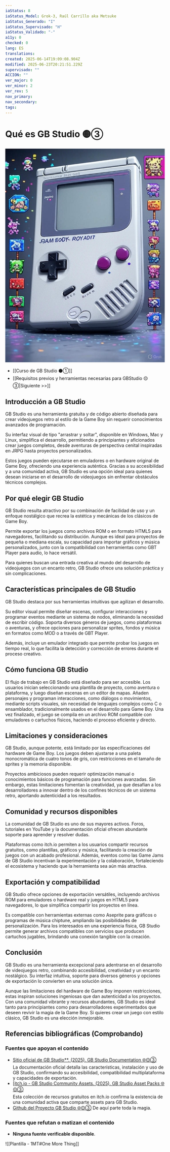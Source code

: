 ```yaml
---
iaStatus: 8
iaStatus_Model: Grok-3, Raúl Carrillo aka Metsuke
iaStatus_Generado: "I"
iaStatus_Supervisado: "H"
iaStatus_Validado: "-"
a11y: 0
checked: 0
lang: ES
translations: 
created: 2025-06-14T19:09:08.904Z
modified: 2025-06-23T20:21:51.229Z
supervisado: ""
ACCION: ""
ver_major: 0
ver_minor: 2
ver_rev: 5
nav_primary: 
nav_secondary: 
tags:
---
```

# Qué es GB Studio 🟡③

![Representación visual de la introduccion](PublicBrain/_resources/36bcfdffad7d45d1b37c7e5fea5a0451_MD5.jpg)

* [[Curso de GB Studio ⚫①]]
* [[Requisitos previos y herramientas necesarias para GBStudio 🟡③|Siguiente >>]]
## Introducción a GB Studio

GB Studio es una herramienta gratuita y de código abierto diseñada para crear videojuegos retro al estilo de la Game Boy sin requerir conocimientos avanzados de programación. 

Su interfaz visual de tipo "arrastrar y soltar", disponible en Windows, Mac y Linux, simplifica el desarrollo, permitiendo a principiantes y aficionados crear juegos completos, desde aventuras de perspectiva cenital inspiradas en JRPG hasta proyectos personalizados. 

Estos juegos pueden ejecutarse en emuladores o en hardware original de Game Boy, ofreciendo una experiencia auténtica. Gracias a su accesibilidad y a una comunidad activa, GB Studio es una opción ideal para quienes desean iniciarse en el desarrollo de videojuegos sin enfrentar obstáculos técnicos complejos.

## Por qué elegir GB Studio

GB Studio resulta atractivo por su combinación de facilidad de uso y un enfoque nostálgico que recrea la estética y mecánicas de los clásicos de Game Boy. 

Permite exportar los juegos como archivos ROM o en formato HTML5 para navegadores, facilitando su distribución. Aunque es ideal para proyectos de pequeña o mediana escala, su capacidad para importar gráficos y música personalizados, junto con la compatibilidad con herramientas como GBT Player para audio, lo hace versátil. 

Para quienes buscan una entrada creativa al mundo del desarrollo de videojuegos con un encanto retro, GB Studio ofrece una solución práctica y sin complicaciones.

## Características principales de GB Studio

GB Studio destaca por sus herramientas intuitivas que agilizan el desarrollo. 

Su editor visual permite diseñar escenas, configurar interacciones y programar eventos mediante un sistema de nodos, eliminando la necesidad de escribir código. Soporta diversos géneros de juegos, como plataformas o aventuras, y ofrece opciones para personalizar sprites, fondos y música en formatos como MOD o a través de GBT Player. 

Además, incluye un emulador integrado que permite probar los juegos en tiempo real, lo que facilita la detección y corrección de errores durante el proceso creativo.

## Cómo funciona GB Studio

El flujo de trabajo en GB Studio está diseñado para ser accesible. Los usuarios inician seleccionando una plantilla de proyecto, como aventura o plataforma, y luego diseñan escenas en un editor de mapas. Añaden personajes y programan interacciones, como diálogos o movimientos, mediante scripts visuales, sin necesidad de lenguajes complejos como C o ensamblador, tradicionalmente usados en el desarrollo para Game Boy. Una vez finalizado, el juego se compila en un archivo ROM compatible con emuladores o cartuchos físicos, haciendo el proceso eficiente y directo.

## Limitaciones y consideraciones

GB Studio, aunque potente, está limitado por las especificaciones del hardware de Game Boy. Los juegos deben ajustarse a una paleta monocromática de cuatro tonos de gris, con restricciones en el tamaño de sprites y la memoria disponible. 

Proyectos ambiciosos pueden requerir optimización manual o conocimientos básicos de programación para funciones avanzadas. Sin embargo, estas limitaciones fomentan la creatividad, ya que desafían a los desarrolladores a innovar dentro de los confines técnicos de un sistema retro, aportando autenticidad a los resultados.

## Comunidad y recursos disponibles

La comunidad de GB Studio es uno de sus mayores activos. Foros, tutoriales en YouTube y la documentación oficial ofrecen abundante soporte para aprender y resolver dudas.

Plataformas como itch.io permiten a los usuarios compartir recursos gratuitos, como plantillas, gráficos y música, facilitando la creación de juegos con un acabado profesional. Además, eventos como las Game Jams de GB Studio incentivan la experimentación y la colaboración, fortaleciendo el ecosistema y haciendo que la herramienta sea aún más atractiva.

## Exportación y compatibilidad

GB Studio ofrece opciones de exportación versátiles, incluyendo archivos ROM para emuladores o hardware real y juegos en HTML5 para navegadores, lo que simplifica compartir los proyectos en línea. 

Es compatible con herramientas externas como Aseprite para gráficos o programas de música chiptune, ampliando las posibilidades de personalización. Para los interesados en una experiencia física, GB Studio permite generar archivos compatibles con servicios que producen cartuchos jugables, brindando una conexión tangible con la creación.

## Conclusión

GB Studio es una herramienta excepcional para adentrarse en el desarrollo de videojuegos retro, combinando accesibilidad, creatividad y un encanto nostálgico. Su interfaz intuitiva, soporte para diversos géneros y opciones de exportación lo convierten en una solución única. 

Aunque las limitaciones del hardware de Game Boy imponen restricciones, estas inspiran soluciones ingeniosas que dan autenticidad a los proyectos. Con una comunidad vibrante y recursos abundantes, GB Studio es ideal tanto para principiantes como para desarrolladores experimentados que deseen revivir la magia de la Game Boy. Si quieres crear un juego con estilo clásico, GB Studio es una elección inmejorable.

## Referencias bibliográficas (Comprobando)

### Fuentes que apoyan el contenido

- [Sitio oficial de GB Studio**. (2025). GB Studio Documentation 🌐🟡③](https://www.gbstudio.dev/docs/)  
    La documentación oficial detalla las características, instalación y uso de GB Studio, confirmando su accesibilidad, compatibilidad multiplataforma y capacidades de exportación.
- [[itch.io - GB Studio Community Assets. (2025). GB Studio Asset Packs 🌐🟡③](https://itch.io/game-assets/tag-gb-studio)  
    Esta colección de recursos gratuitos en itch.io confirma la existencia de una comunidad activa que comparte assets para GB Studio.
- [Github del Proyecto GB Studio 🌐🟡③](https://github.com/chrismaltby/gb-studio)
	De aquí parte toda la magia.

### Fuentes que refutan o matizan el contenido

- **Ninguna fuente verificable disponible**.  


![[Plantilla - 1MT#One More Thing]]